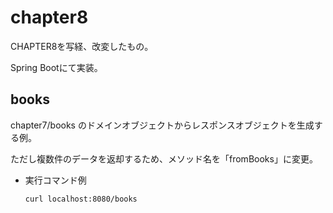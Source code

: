 # chapter8

CHAPTER8を写経、改変したもの。

Spring Bootにて実装。

## books

chapter7/books のドメインオブジェクトからレスポンスオブジェクトを生成する例。

ただし複数件のデータを返却するため、メソッド名を「fromBooks」に変更。

* 実行コマンド例

    ```
    curl localhost:8080/books
    ```
